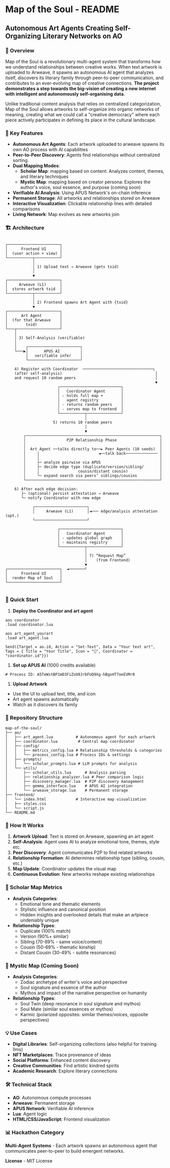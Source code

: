 Map of the Soul - README
========================

Autonomous Art Agents Creating Self-Organizing Literary Networks on AO
----------------------------------------------------------------------

### 🎨 Overview

Map of the Soul is a revolutionary multi-agent system that transforms how we understand relationships between creative works. When text artwork is uploaded to Arweave, it spawns an autonomous AI agent that analyzes itself, discovers its literary family through peer-to-peer communication, and contributes to an ever-evolving map of creative connections. **The project demonstrates a step towards the big-vision of creating a new internet with intelligent and autonomously self-organising data.** 

Unlike traditional content analysis that relies on centralized categorization, Map of the Soul allows artworks to self-organize into organic networks of meaning, creating what we could call a "creative democracy" where each piece actively participates in defining its place in the cultural landscape. 

### 🌟 Key Features

-   **Autonomous Art Agents**: Each artwork uploaded to arweave spawns its own AO process with AI capabilities
-   **Peer-to-Peer Discovery**: Agents find relationships without centralized sorting. 
-   **Dual Mapping Modes**:
    -   **Scholar Map**: mapping based on content: Analyzes content, themes, and literary techniques
    -   **Mystic Map**: mapping based on creator persona: Explores the author's voice, soul essence, and purpose (coming soon)
-   **Verifiable AI Analysis**: Using APUS Network's on-chain inference
-   **Permanent Storage**: All artworks and relationships stored on Arweave
-   **Interactive Visualization**: Clickable relationship lines with detailed comparisons
-   **Living Network**: Map evolves as new artworks join

### 🏗️ Architecture

```

┌───────────────────────┐
│      Frontend UI      │
│  (user action + view) │
└───────────┬───────────┘
            │
            │ 1) Upload text → Arweave (gets txid)
            │
            ▼
┌───────────────────────┐
│     Arweave (L1)      │
│  stores artwork txid  │
└───────────┬───────────┘
            │
            │ 2) Frontend spawns Art Agent with {txid}
            ▼
┌───────────────────────┐
│      Art Agent        │
│  (for that Arweave    │
│        txid)          │
└───┬───────────────────┘
    │
    │ 3) Self-Analysis (verifiable)
    │
    │    ┌───────────────────────┐
    └───▶│       APUS AI         │
         │   verifiable infer    │
         └───────────────────────┘

    4) Register with Coordinator  ───────────────────────────────┐
    (after self-analysis)                                         │
    and request 10 random peers                                   │
                                                                  ▼
                       ┌───────────────────────────┐
                       │   Coordinator Agent       │
                       │ - holds full map +        │
                       │   agent registry          │
                       │ - returns random peers    │
                       │ - serves map to frontend  │
                       └───────────┬───────────────┘
                                   │
                     5) returns 10 random peers
                                   │
                                   ▼
        ┌───────────────────────────────────────────────────────────┐
        │                  P2P Relationship Phase                   │
        │                                                           │
        │  Art Agent ──talks directly to──► Peer Agents (10 seeds)  │
        │     │                          ◄──talk back────────────── │
        │     │                                                     │
        │     ├─ analyze pairwise via APUS                          │
        │     ├─ decide edge type (duplicate/version/sibling/       │
        │     │                 cousin/distant cousin)              │
        │     └─ expand search via peers’ siblings/cousins          │
        └───────────────────────────────────────────────────────────┘

    6) After each edge decision:
       ├─ (optional) persist attestation → Arweave
       └─ notify Coordinator with new edge

            ┌───────────────────────┐
            │     Arweave (L1)      │◄─── edge/analysis attestation (opt.)
            └───────────────────────┘

                       ┌───────────────────────────┐
                       │   Coordinator Agent       │
                       │ - updates global graph    │
                       │ - maintains registry      │
                       └───────────┬───────────────┘
                                   │
                                   │ 7) “Request Map”
                                   │    (from Frontend)
                                   ▼
┌───────────────────────┐  ◄───────┘
│      Frontend UI      │
│  render Map of Soul   │
└───────────────────────┘


```

### 🚀 Quick Start

1.  **Deploy the Coordinator and art agent**

```
aos coordinator
.load coordinator.lua

```
```
aos art_agent_yourart
.load art_agent.lua

Send({Target = ao.id, Action = "Set-Text", Data = "Your text art", Tags = { Title = "Your Title", Icon = "📜", Coordinator = "coordinator.id"}})

```

1.  **Set up APUS AI** (1000 credits available)

```
# Process ID: A5TeWstBP1mD3FiZoU9JrbFUQ9Xg-hBgxHT7oeEVMr0

```

1.  **Upload Artwork**

-   Use the UI to upload text, title, and icon
-   Art agent spawns automatically
-   Watch as it discovers its family

### 📁 Repository Structure

```
map-of-the-soul/
├── ao/
│   ├── art_agent.lua          # Autonomous agent for each artwork
│   ├── coordinator.lua         # Central map coordinator
│   ├── config/
│   │   ├── metrics_config.lua # Relationship thresholds & categories
│   │   └── process_config.lua # Process IDs & settings
│   ├── prompts/
│   │   └── scholar_prompts.lua # LLM prompts for analysis
│   └── utils/
│       ├── scholar_utils.lua      # Analysis parsing
│       ├── relationship_analyzer.lua # Peer comparison logic
│       ├── discovery_manager.lua  # P2P discovery management
│       ├── gemma_interface.lua    # APUS AI integration
│       └── arweave_storage.lua    # Permanent storage
├── frontend/
│   └── index.html             # Interactive map visualization
|   ├── styles.css 
|   └── script.js    
└── README.md

```

### 🎯 How It Works

1.  **Artwork Upload**: Text is stored on Arweave, spawning an art agent
2.  **Self-Analysis**: Agent uses AI to analyze emotional tone, themes, style etc.
3.  **Peer Discovery**: Agent communicates P2P to find related artworks
4.  **Relationship Formation**: AI determines relationship type (sibling, cousin, etc.)
5.  **Map Update**: Coordinator updates the visual map
6.  **Continuous Evolution**: New artworks reshape existing relationships

### 🔮 Scholar Map Metrics

-   **Analysis Categories**:
    -   Emotional tone and thematic elements
    -   Stylistic influence and canonical position
    -   Hidden insights and overlooked details that make an artpiece undeniably unique
-   **Relationship Types**:
    -   Duplicate (100% match)
    -   Version (90%+ similar)
    -   Sibling (70-89% - same voice/content)
    -   Cousin (50-69% - thematic kinship)
    -   Distant Cousin (30-49% - subtle resonances)

### 🌙 Mystic Map (Coming Soon)

-   **Analysis Categories**:
    -   Zodiac archetype of writer's voice and perspective
    -   Soul signature and essence of the author
    -   Mythos and impact of the narrative perspective on humanity
-   **Relationship Types**:
    -   Soul Twin (deep resonance in soul signature and mythos)
    -   Soul Mate (similar soul essences or mythos)
    -   Karmic (polarized opposites: similar themes/voices, opposite perspectives)

### 💡 Use Cases

-   **Digital Libraries**: Self-organizing collections (also helpful for training llms)
-   **NFT Marketplaces**: Trace provenance of ideas
-   **Social Platforms**: Enhanced content discovery
-   **Creative Communities**: Find artistic kindred spirits
-   **Academic Research**: Explore literary connections

### 🛠️ Technical Stack

-   **AO**: Autonomous compute processes
-   **Arweave**: Permanent storage
-   **APUS Network**: Verifiable AI inference
-   **Lua**: Agent logic
-   **HTML/CSS/JavaScript**: Frontend visualization

### 📊 Hackathon Category

**Multi-Agent Systems** - Each artwork spawns an autonomous agent that communicates peer-to-peer to build emergent networks.

**License** - MIT License